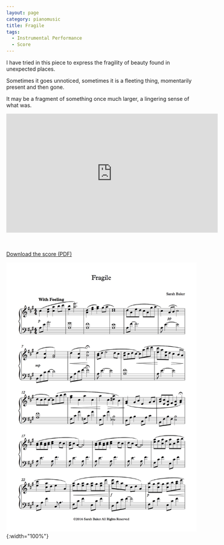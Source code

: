 ```yaml
---
layout: page
category: pianomusic
title: Fragile
tags:
  - Instrumental Performance
  - Score
---
```


I have tried in this piece to express the fragility of beauty found in unexpected places. 

Sometimes it goes unnoticed, sometimes it is a fleeting thing, momentarily present and then gone.

It may be a fragment of something once much larger, a lingering sense of what was.

<iframe width="560" height="315" src="https://www.youtube.com/embed/dwrHj99RWOs" frameborder="0" allowfullscreen></iframe>

&nbsp;

[Download the score (PDF)](/public/files/fragile.pdf)

![Afternoon Thoughts score example](/public/images/scores/fragile.jpg){:width="100%"}